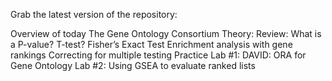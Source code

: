 Grab the latest version of the repository:

Overview of today
The Gene Ontology Consortium
Theory:
Review:  What is a P-value? T-test?
Fisher’s Exact Test
Enrichment analysis with gene rankings
Correcting for multiple testing 
Practice
Lab #1: DAVID: ORA for Gene Ontology
Lab #2: Using GSEA to evaluate ranked lists
